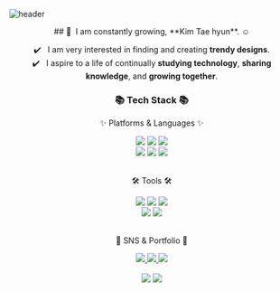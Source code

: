 ![header](https://capsule-render.vercel.app/api?type=waving&color=auto&height=300&section=header&text=Welcome&fontSize=90&animation=fadeIn&fontAlignY=38&desc=TaeHyun0815's%20GitHub%20Profile&descAlignY=51&descAlign=62)

<div align=center>
## 👋 &nbsp;I am constantly growing, **Kim Tae hyun**. ☺️

✔️ &nbsp; I am very interested in finding and creating **trendy designs**.\
✔️ &nbsp;
I aspire to a life of continually **studying technology**, **sharing knowledge**, and **growing together**.
</div>

<div align=center>
	<h3>📚 Tech Stack 📚</h3>
	<p>✨ Platforms & Languages ✨</p>
</div>

</div>
<div align="center">
	<img src="https://img.shields.io/badge/HTML5-E34F26?style=flat&logo=HTML5&logoColor=white" />
	<img src="https://img.shields.io/badge/CSS3-1572B6?style=flat&logo=CSS3&logoColor=white" />
	<img src="https://img.shields.io/badge/JavaScript-F7DF1E?style=flat&logo=JavaScript&logoColor=white" />
	<br>
	<img src="https://img.shields.io/badge/jQuery-0769AD?style=flat&logo=jQuery&logoColor=white" />
	<img src="https://img.shields.io/badge/SASS-CC6699?style=flat&logo=SASS&logoColor=white" />
	<img src="https://img.shields.io/badge/node.js-339933?style=flat&logo=node.js&logoColor=white" />
</div>
<br>
<div align=center>
	<p>🛠 Tools 🛠</p>
</div>
<div align=center>
	<img src="https://img.shields.io/badge/figma-F24E1E?style=flat&logo=figma&logoColor=white" />
	<img src="https://img.shields.io/badge/Visual%20Studio%20Code-007ACC?style=flat&logo=VisualStudioCode&logoColor=white" />
	<img src="https://img.shields.io/badge/ruby-CC342D?style=flat&logo=ruby&logoColor=white" />
	<br>
	<img src="https://img.shields.io/badge/adobephotoshop-31A8FF?style=flat&logo=adobephotoshop&logoColor=white" />
	<img src="https://img.shields.io/badge/GitHub-181717?style=flat&logo=GitHub&logoColor=white" />
</div>
<br/>
<div align=center>
	<p>🎨 SNS & Portfolio 🎨</p>
</div>
<div align=center>
	<a href="https://artnook.me">
		<img src="https://img.shields.io/badge/Portfolio-FF3633?style=flat&logo=Micro.blog&logoColor=white" />
	</a>
	<a href="https://artnook.tistory.com">
		<img src="https://img.shields.io/badge/Blog-FF9800?style=flat&logo=Blogger&logoColor=white" />
	</a>
	<a href="mailto:kyb6079@naver.com">
		<img src="https://img.shields.io/badge/Mail-30B980?style=flat&logo=Gmail&logoColor=white" />
	</a>
	<br>
</div>

<div align=center>
	<br>
<img src="https://github-readme-stats.vercel.app/api/top-langs/?username=artnook&layout=compact">
<img src="https://github-readme-stats.vercel.app/api?username=artnook&show_icons=true">

<br>
